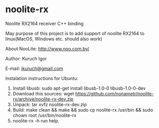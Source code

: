 # noolite-rx
Noolite RX2164 receiver C++ binding

May purpose of this project is to add support of noolite RX2164 to linux(MacOS, Windows etc. should also work)

About NooLite: http://www.noo.com.by/

Author: Kuruch Igor

E-mail: ikuruch@gmail.com

Instalation instructions for Ubuntu:

1. Install libusb:
  sudo apt-get install libusb-1.0-0 libusb-1.0-0-dev
2. Download this sources:
  wget https://github.com/nonametr/noolite-rx/archive/noolite-rx-dev.zip
3. Unpack:
  tar xvfz noolite-rx-dev.zip
4. Build:
  make clean && make &&
  sudo cp noolite-rx /usr/bin &&
  sudo chown root /usr/bin/noolite-rx
5. noolite-rx -h
  run help.

